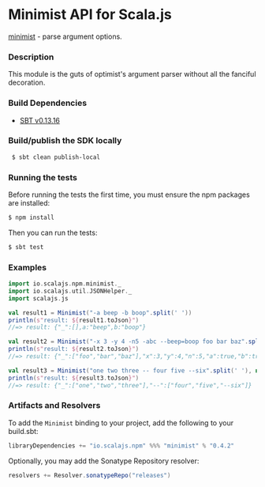 Minimist API for Scala.js
================================
[minimist](https://www.npmjs.com/package/minimist) - parse argument options.

### Description

This module is the guts of optimist's argument parser without all the fanciful decoration.

### Build Dependencies

* [SBT v0.13.16](http://www.scala-sbt.org/download.html)

### Build/publish the SDK locally

```bash
 $ sbt clean publish-local
```

### Running the tests

Before running the tests the first time, you must ensure the npm packages are installed:

```bash
$ npm install
```

Then you can run the tests:

```bash
$ sbt test
```

### Examples

```scala
import io.scalajs.npm.minimist._
import io.scalajs.util.JSONHelper._
import scalajs.js

val result1 = Minimist("-a beep -b boop".split(' '))
println(s"result: ${result1.toJson}") 
//=> result: {"_":[],a:"beep",b:"boop"}

val result2 = Minimist("-x 3 -y 4 -n5 -abc --beep=boop foo bar baz".split(' '))
println(s"result: ${result2.toJson}") 
//=> result: {"_":["foo","bar","baz"],"x":3,"y":4,"n":5,"a":true,"b":true,"c":true,"beep":"boop"}

val result3 = Minimist("one two three -- four five --six".split(' '), new MinimistOptions().withDelimiter())
println(s"result: ${result3.toJson}") 
//=> result: {"_":["one","two","three"],"--":["four","five","--six"]}
```

### Artifacts and Resolvers

To add the `Minimist` binding to your project, add the following to your build.sbt:  

```sbt
libraryDependencies += "io.scalajs.npm" %%% "minimist" % "0.4.2"
```

Optionally, you may add the Sonatype Repository resolver:

```sbt   
resolvers += Resolver.sonatypeRepo("releases") 
```